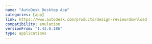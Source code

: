 ```yaml
---
name: "AutoDesk Desktop App"
categories: [app]
link: https://www.autodesk.com/products/design-review/download
compatibility: emulation
versionFrom: "1.43.0.186"
type: applications
---
```


